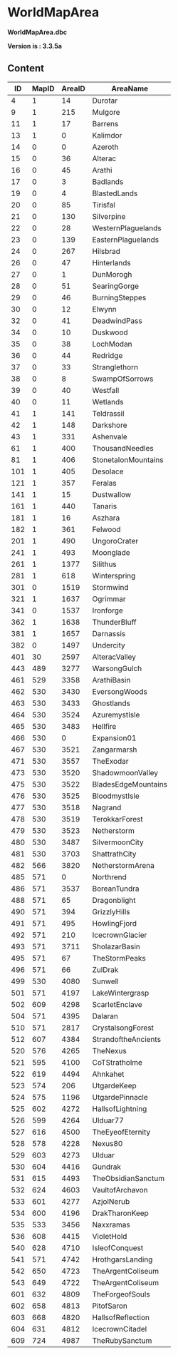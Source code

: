 # WorldMapArea

**WorldMapArea.dbc**

**Version is : 3.3.5a**

## Content

| ID | MapID | AreaID | AreaName |
| ---|-------|--------|----------|
| 4 | 1 | 14 | Durotar |
| 9 | 1 | 215 | Mulgore |
| 11 | 1 | 17 | Barrens |
| 13 | 1 | 0 | Kalimdor |
| 14 | 0 | 0 | Azeroth |
| 15 | 0 | 36 | Alterac |
| 16 | 0 | 45 | Arathi |
| 17 | 0 | 3 | Badlands |
| 19 | 0 | 4 | BlastedLands |
| 20 | 0 | 85 | Tirisfal |
| 21 | 0 | 130 | Silverpine |
| 22 | 0 | 28 | WesternPlaguelands |
| 23 | 0 | 139 | EasternPlaguelands |
| 24 | 0 | 267 | Hilsbrad |
| 26 | 0 | 47 | Hinterlands |
| 27 | 0 | 1 | DunMorogh |
| 28 | 0 | 51 | SearingGorge |
| 29 | 0 | 46 | BurningSteppes |
| 30 | 0 | 12 | Elwynn |
| 32 | 0 | 41 | DeadwindPass |
| 34 | 0 | 10 | Duskwood |
| 35 | 0 | 38 | LochModan |
| 36 | 0 | 44 | Redridge |
| 37 | 0 | 33 | Stranglethorn |
| 38 | 0 | 8 | SwampOfSorrows |
| 39 | 0 | 40 | Westfall |
| 40 | 0 | 11 | Wetlands |
| 41 | 1 | 141 | Teldrassil |
| 42 | 1 | 148 | Darkshore |
| 43 | 1 | 331 | Ashenvale |
| 61 | 1 | 400 | ThousandNeedles |
| 81 | 1 | 406 | StonetalonMountains |
| 101 | 1 | 405 | Desolace |
| 121 | 1 | 357 | Feralas |
| 141 | 1 | 15 | Dustwallow |
| 161 | 1 | 440 | Tanaris |
| 181 | 1 | 16 | Aszhara |
| 182 | 1 | 361 | Felwood |
| 201 | 1 | 490 | UngoroCrater |
| 241 | 1 | 493 | Moonglade |
| 261 | 1 | 1377 | Silithus |
| 281 | 1 | 618 | Winterspring |
| 301 | 0 | 1519 | Stormwind |
| 321 | 1 | 1637 | Ogrimmar |
| 341 | 0 | 1537 | Ironforge |
| 362 | 1 | 1638 | ThunderBluff |
| 381 | 1 | 1657 | Darnassis |
| 382 | 0 | 1497 | Undercity |
| 401 | 30 | 2597 | AlteracValley |
| 443 | 489 | 3277 | WarsongGulch |
| 461 | 529 | 3358 | ArathiBasin |
| 462 | 530 | 3430 | EversongWoods |
| 463 | 530 | 3433 | Ghostlands |
| 464 | 530 | 3524 | AzuremystIsle |
| 465 | 530 | 3483 | Hellfire |
| 466 | 530 | 0 | Expansion01 |
| 467 | 530 | 3521 | Zangarmarsh |
| 471 | 530 | 3557 | TheExodar |
| 473 | 530 | 3520 | ShadowmoonValley |
| 475 | 530 | 3522 | BladesEdgeMountains |
| 476 | 530 | 3525 | BloodmystIsle |
| 477 | 530 | 3518 | Nagrand |
| 478 | 530 | 3519 | TerokkarForest |
| 479 | 530 | 3523 | Netherstorm |
| 480 | 530 | 3487 | SilvermoonCity |
| 481 | 530 | 3703 | ShattrathCity |
| 482 | 566 | 3820 | NetherstormArena |
| 485 | 571 | 0 | Northrend |
| 486 | 571 | 3537 | BoreanTundra |
| 488 | 571 | 65 | Dragonblight |
| 490 | 571 | 394 | GrizzlyHills |
| 491 | 571 | 495 | HowlingFjord |
| 492 | 571 | 210 | IcecrownGlacier |
| 493 | 571 | 3711 | SholazarBasin |
| 495 | 571 | 67 | TheStormPeaks |
| 496 | 571 | 66 | ZulDrak |
| 499 | 530 | 4080 | Sunwell |
| 501 | 571 | 4197 | LakeWintergrasp |
| 502 | 609 | 4298 | ScarletEnclave |
| 504 | 571 | 4395 | Dalaran |
| 510 | 571 | 2817 | CrystalsongForest |
| 512 | 607 | 4384 | StrandoftheAncients |
| 520 | 576 | 4265 | TheNexus |
| 521 | 595 | 4100 | CoTStratholme |
| 522 | 619 | 4494 | Ahnkahet |
| 523 | 574 | 206 | UtgardeKeep |
| 524 | 575 | 1196 | UtgardePinnacle |
| 525 | 602 | 4272 | HallsofLightning |
| 526 | 599 | 4264 | Ulduar77 |
| 527 | 616 | 4500 | TheEyeofEternity |
| 528 | 578 | 4228 | Nexus80 |
| 529 | 603 | 4273 | Ulduar |
| 530 | 604 | 4416 | Gundrak |
| 531 | 615 | 4493 | TheObsidianSanctum |
| 532 | 624 | 4603 | VaultofArchavon |
| 533 | 601 | 4277 | AzjolNerub |
| 534 | 600 | 4196 | DrakTharonKeep |
| 535 | 533 | 3456 | Naxxramas |
| 536 | 608 | 4415 | VioletHold |
| 540 | 628 | 4710 | IsleofConquest |
| 541 | 571 | 4742 | HrothgarsLanding |
| 542 | 650 | 4723 | TheArgentColiseum |
| 543 | 649 | 4722 | TheArgentColiseum |
| 601 | 632 | 4809 | TheForgeofSouls |
| 602 | 658 | 4813 | PitofSaron |
| 603 | 668 | 4820 | HallsofReflection |
| 604 | 631 | 4812 | IcecrownCitadel |
| 609 | 724 | 4987 | TheRubySanctum |
